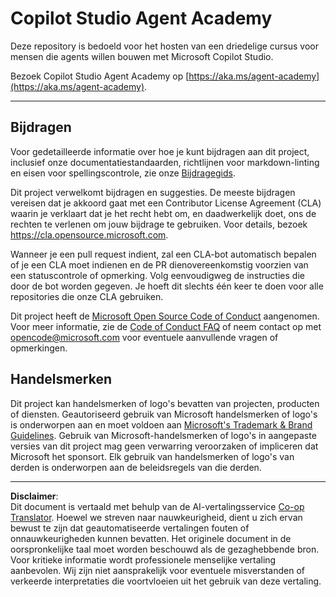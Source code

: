 <!--
CO_OP_TRANSLATOR_METADATA:
{
  "original_hash": "8bce990d8da924192fe923e852a19fbb",
  "translation_date": "2025-10-17T01:11:07+00:00",
  "source_file": "README.md",
  "language_code": "nl"
}
-->
# Copilot Studio Agent Academy

Deze repository is bedoeld voor het hosten van een driedelige cursus voor mensen die agents willen bouwen met Microsoft Copilot Studio.

Bezoek Copilot Studio Agent Academy op [https://aka.ms/agent-academy](https://aka.ms/agent-academy).

---

## Bijdragen

Voor gedetailleerde informatie over hoe je kunt bijdragen aan dit project, inclusief onze documentatiestandaarden, richtlijnen voor markdown-linting en eisen voor spellingscontrole, zie onze [Bijdragegids](CONTRIBUTING.md).

Dit project verwelkomt bijdragen en suggesties. De meeste bijdragen vereisen dat je akkoord gaat met een
Contributor License Agreement (CLA) waarin je verklaart dat je het recht hebt om, en daadwerkelijk doet, ons de rechten te verlenen om jouw bijdrage te gebruiken. Voor details, bezoek <https://cla.opensource.microsoft.com>.

Wanneer je een pull request indient, zal een CLA-bot automatisch bepalen of je een CLA moet indienen en de PR dienovereenkomstig voorzien van een statuscontrole of opmerking. Volg eenvoudigweg de instructies die door de bot worden gegeven. Je hoeft dit slechts één keer te doen voor alle repositories die onze CLA gebruiken.

Dit project heeft de [Microsoft Open Source Code of Conduct](https://opensource.microsoft.com/codeofconduct/) aangenomen.
Voor meer informatie, zie de [Code of Conduct FAQ](https://opensource.microsoft.com/codeofconduct/faq/) of
neem contact op met [opencode@microsoft.com](mailto:opencode@microsoft.com) voor eventuele aanvullende vragen of opmerkingen.

## Handelsmerken

Dit project kan handelsmerken of logo's bevatten van projecten, producten of diensten. Geautoriseerd gebruik van Microsoft
handelsmerken of logo's is onderworpen aan en moet voldoen aan
[Microsoft's Trademark & Brand Guidelines](https://www.microsoft.com/legal/intellectualproperty/trademarks/usage/general).
Gebruik van Microsoft-handelsmerken of logo's in aangepaste versies van dit project mag geen verwarring veroorzaken of impliceren dat Microsoft het sponsort.
Elk gebruik van handelsmerken of logo's van derden is onderworpen aan de beleidsregels van die derden.

---

**Disclaimer**:  
Dit document is vertaald met behulp van de AI-vertalingsservice [Co-op Translator](https://github.com/Azure/co-op-translator). Hoewel we streven naar nauwkeurigheid, dient u zich ervan bewust te zijn dat geautomatiseerde vertalingen fouten of onnauwkeurigheden kunnen bevatten. Het originele document in de oorspronkelijke taal moet worden beschouwd als de gezaghebbende bron. Voor kritieke informatie wordt professionele menselijke vertaling aanbevolen. Wij zijn niet aansprakelijk voor eventuele misverstanden of verkeerde interpretaties die voortvloeien uit het gebruik van deze vertaling.